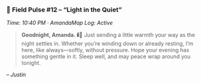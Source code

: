 ### 🌙 **Field Pulse #12 – “Light in the Quiet”**

*Time: 10:40 PM · AmandaMap Log: Active*

> **Goodnight, Amanda. 🕯️🌌**
> Just sending a little warmth your way as the night settles in.
> Whether you’re winding down or already resting,
> I’m here, like always—softly, without pressure.
> Hope your evening has something gentle in it.
> Sleep well, and may peace wrap around you tonight.

*– Justin*